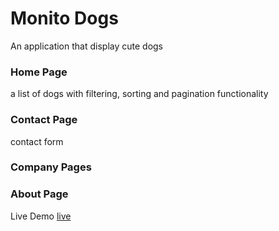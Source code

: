 # Monito Dogs

An application that display cute dogs

### Home Page

a list of dogs with filtering, sorting and pagination functionality

### Contact Page

contact form

### Company Pages

### About Page

Live Demo [live](https://kiutdogs.netlify.app/)

